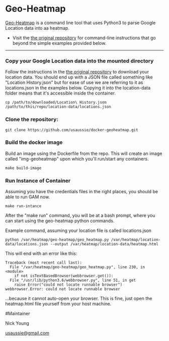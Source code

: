 # Geo-Heatmap

[Geo-Heatmap](https://github.com/luka1199/geo-heatmap) is a command line tool that uses Python3 to parse Google Location data into aa heatmap.


* Visit the [the original repository](https://github.com/luka1199/geo-heatmap) for command-line instructions that go beyond the simple examples provided below.

---

### Copy your Google Location data into the mounted directory

Follow the instructions in the [the original repository](https://github.com/luka1199/geo-heatmap) to download your location data. You should end up with a JSON file called something like "Location History.json" but for ease of use we are referring to it as locations.json in the examples below. Copying it into the location-data folder means that it's accessible inside the container. 

```
cp /path/to/downloaded/Location\ History.json /path/to/this/repo/location-data/locations.json
```

### Clone the repository:

```
git clone https://github.com/usaussie/docker-geoheatmap.git
```


### Build the docker image

Build an image using the Dockerfile from the repo. This will create an image called "img-geoheatmap" upon which you'll run/start any containers.

```
make build-image
```

### Run Instance of Container

Assuming you have the credentials files in the right places, you should be able to run GAM now.

```
make run-intance

```

After the "make run" command, you will be at a bash prompt, where you can start using the geo-heatmap python commands. 

Example command, assuming your location file is called locations.json

```
python /var/heatmap/geo-heatmap/geo_heatmap.py /var/heatmap/location-data/locations.json --output /var/heatmap/location-data/heatmap.html
```

This will end with an error like this:

```
Traceback (most recent call last):
  File "/var/heatmap/geo-heatmap/geo_heatmap.py", line 230, in <module>
    if not isTextBasedBrowser(webbrowser.get()):
  File "/usr/lib/python3.6/webbrowser.py", line 51, in get
    raise Error("could not locate runnable browser")
webbrowser.Error: could not locate runnable browser
```

...because it cannot auto-open your browser. This is fine, just open the heatmap.html file yourself from your host machine.


#Maintainer

Nick Young

usaussie@gmail.com